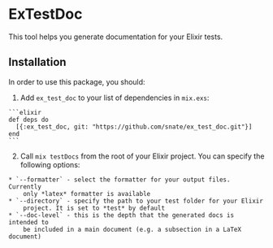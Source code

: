 # ExTestDoc

This tool helps you generate documentation for your Elixir tests.

## Installation

In order to use this package, you should:

  1. Add `ex_test_doc` to your list of dependencies in `mix.exs`:

    ```elixir
    def deps do
      [{:ex_test_doc, git: "https://github.com/snate/ex_test_doc.git"}]
    end
    ```

  2. Call `mix testDocs` from the root of your Elixir project. You can specify
      the following options:

    * `--formatter` - select the formatter for your output files. Currently
        only *latex* formatter is available
    * `--directory` - specify the path to your test folder for your Elixir
        project. It is set to *test* by default
    * `--doc-level` - this is the depth that the generated docs is intended to
        be included in a main document (e.g. a subsection in a LaTeX document)
